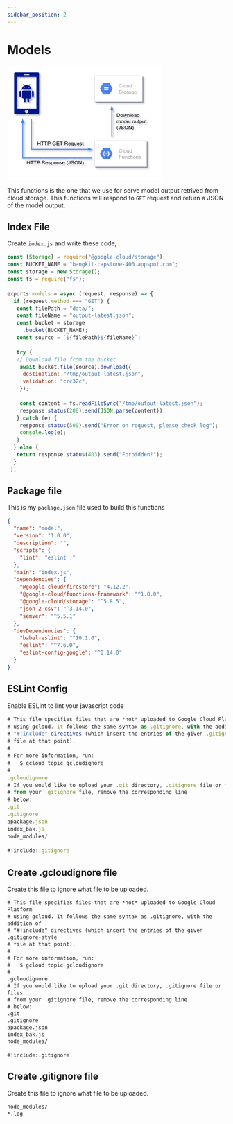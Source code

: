```yaml
---
sidebar_position: 2
---
```


# Models

![function overview](/img/models/overview.png)

This functions is the one that we use for serve model output retrived from cloud storage. This functions will respond to `GET` request and return a JSON of the model output.

## Index File

Create `index.js` and write these code,

```js title="index.js"
const {Storage} = require("@google-cloud/storage");
const BUCKET_NAME = "bangkit-capstone-400.appspot.com";
const storage = new Storage();
const fs = require("fs");

exports.models = async (request, response) => {
  if (request.method === "GET") {
   const filePath = "data/";
   const fileName = "output-latest.json";
   const bucket = storage
     .bucket(BUCKET_NAME);
   const source = `${filePath}${fileName}`;

   try {
   // Download file from the bucket
    await bucket.file(source).download({
     destination: "/tmp/output-latest.json",
     validation: "crc32c",
    });

    const content = fs.readFileSync("/tmp/output-latest.json");
    response.status(200).send(JSON.parse(content));
   } catch (e) {
    response.status(500).send("Error on request, please check log");
    console.log(e);
   }
  } else {
   return response.status(403).send("Forbidden!");
  }
 };
```

## Package file

This is my `package.json` file used to build this functions

```json title=package.json
{
  "name": "model",
  "version": "1.0.0",
  "description": "",
  "scripts": {
    "lint": "eslint ."
  },
  "main": "index.js",
  "dependencies": {
    "@google-cloud/firestore": "4.12.2",
    "@google-cloud/functions-framework": "^1.8.0",
    "@google-cloud/storage": "^5.8.5",
    "json-2-csv": "^3.14.0",
    "semver": "^5.5.1"
  },
  "devDependencies": {
    "babel-eslint": "^10.1.0",
    "eslint": "^7.6.0",
    "eslint-config-google": "^0.14.0"
  }
}
```

## ESLint Config

Enable ESLint to lint your javascript code

```js title=.eslintrc.js
# This file specifies files that are *not* uploaded to Google Cloud Platform
# using gcloud. It follows the same syntax as .gitignore, with the addition of
# "#!include" directives (which insert the entries of the given .gitignore-style
# file at that point).
#
# For more information, run:
#   $ gcloud topic gcloudignore
#
.gcloudignore
# If you would like to upload your .git directory, .gitignore file or files
# from your .gitignore file, remove the corresponding line
# below:
.git
.gitignore
apackage.json
index_bak.js
node_modules/

#!include:.gitignore
```

## Create .gcloudignore file

Create this file to ignore what file to be uploaded.

```text
# This file specifies files that are *not* uploaded to Google Cloud Platform
# using gcloud. It follows the same syntax as .gitignore, with the addition of
# "#!include" directives (which insert the entries of the given .gitignore-style
# file at that point).
#
# For more information, run:
#   $ gcloud topic gcloudignore
#
.gcloudignore
# If you would like to upload your .git directory, .gitignore file or files
# from your .gitignore file, remove the corresponding line
# below:
.git
.gitignore
apackage.json
index_bak.js
node_modules/

#!include:.gitignore
```

## Create .gitignore file

Create this file to ignore what file to be uploaded.

```text title=.gitignore
node_modules/
*.log
```

